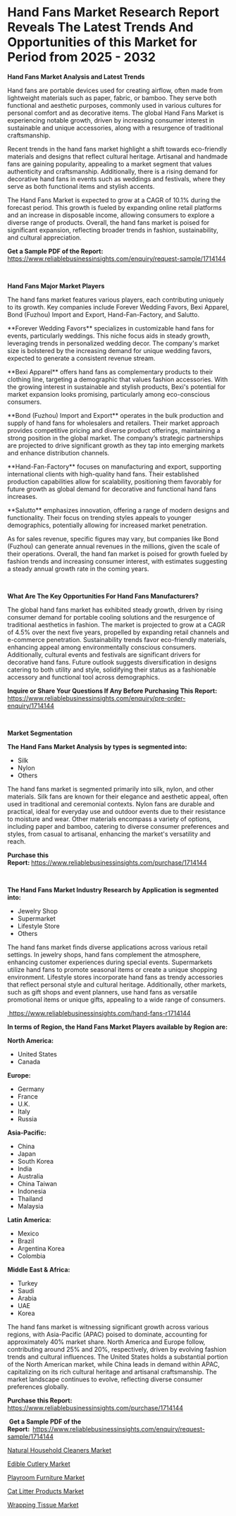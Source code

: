 <p><h1>Hand Fans Market Research Report Reveals The Latest Trends And Opportunities of this Market for Period from 2025 - 2032</h1></p><p><strong>Hand Fans Market Analysis and Latest Trends</strong></p>
<p><p>Hand fans are portable devices used for creating airflow, often made from lightweight materials such as paper, fabric, or bamboo. They serve both functional and aesthetic purposes, commonly used in various cultures for personal comfort and as decorative items. The global Hand Fans Market is experiencing notable growth, driven by increasing consumer interest in sustainable and unique accessories, along with a resurgence of traditional craftsmanship.</p><p>Recent trends in the hand fans market highlight a shift towards eco-friendly materials and designs that reflect cultural heritage. Artisanal and handmade fans are gaining popularity, appealing to a market segment that values authenticity and craftsmanship. Additionally, there is a rising demand for decorative hand fans in events such as weddings and festivals, where they serve as both functional items and stylish accents.</p><p>The Hand Fans Market is expected to grow at a CAGR of 10.1% during the forecast period. This growth is fueled by expanding online retail platforms and an increase in disposable income, allowing consumers to explore a diverse range of products. Overall, the hand fans market is poised for significant expansion, reflecting broader trends in fashion, sustainability, and cultural appreciation.</p></p>
<p><strong>Get a Sample PDF of the Report:&nbsp;</strong> <a href="https://www.reliablebusinessinsights.com/enquiry/request-sample/1714144?utm_campaign=96&utm_medium=2&utm_source=Github&utm_content=ia&utm_term=04042025&utm_id=hand-fans">https://www.reliablebusinessinsights.com/enquiry/request-sample/1714144</a></p>
<p>&nbsp;</p>
<p><strong>Hand Fans Major Market Players</strong></p>
<p><p>The hand fans market features various players, each contributing uniquely to its growth. Key companies include Forever Wedding Favors, Bexi Apparel, Bond (Fuzhou) Import and Export, Hand-Fan-Factory, and Salutto.</p><p>**Forever Wedding Favors** specializes in customizable hand fans for events, particularly weddings. This niche focus aids in steady growth, leveraging trends in personalized wedding decor. The company's market size is bolstered by the increasing demand for unique wedding favors, expected to generate a consistent revenue stream.</p><p>**Bexi Apparel** offers hand fans as complementary products to their clothing line, targeting a demographic that values fashion accessories. With the growing interest in sustainable and stylish products, Bexi's potential for market expansion looks promising, particularly among eco-conscious consumers.</p><p>**Bond (Fuzhou) Import and Export** operates in the bulk production and supply of hand fans for wholesalers and retailers. Their market approach provides competitive pricing and diverse product offerings, maintaining a strong position in the global market. The company’s strategic partnerships are projected to drive significant growth as they tap into emerging markets and enhance distribution channels.</p><p>**Hand-Fan-Factory** focuses on manufacturing and export, supporting international clients with high-quality hand fans. Their established production capabilities allow for scalability, positioning them favorably for future growth as global demand for decorative and functional hand fans increases.</p><p>**Salutto** emphasizes innovation, offering a range of modern designs and functionality. Their focus on trending styles appeals to younger demographics, potentially allowing for increased market penetration.</p><p>As for sales revenue, specific figures may vary, but companies like Bond (Fuzhou) can generate annual revenues in the millions, given the scale of their operations. Overall, the hand fan market is poised for growth fueled by fashion trends and increasing consumer interest, with estimates suggesting a steady annual growth rate in the coming years.</p></p>
<p>&nbsp;</p>
<p><strong>What Are The Key Opportunities For Hand Fans Manufacturers?</strong></p>
<p><p>The global hand fans market has exhibited steady growth, driven by rising consumer demand for portable cooling solutions and the resurgence of traditional aesthetics in fashion. The market is projected to grow at a CAGR of 4.5% over the next five years, propelled by expanding retail channels and e-commerce penetration. Sustainability trends favor eco-friendly materials, enhancing appeal among environmentally conscious consumers. Additionally, cultural events and festivals are significant drivers for decorative hand fans. Future outlook suggests diversification in designs catering to both utility and style, solidifying their status as a fashionable accessory and functional tool across demographics.</p></p>
<p><strong>Inquire or Share Your Questions If Any Before Purchasing This Report:</strong> <a href="https://www.reliablebusinessinsights.com/enquiry/pre-order-enquiry/1714144?utm_campaign=96&utm_medium=2&utm_source=Github&utm_content=ia&utm_term=04042025&utm_id=hand-fans">https://www.reliablebusinessinsights.com/enquiry/pre-order-enquiry/1714144</a></p>
<p>&nbsp;</p>
<p><strong>Market Segmentation</strong></p>
<p><strong>The Hand Fans Market Analysis by types is segmented into:</strong></p>
<p><ul><li>Silk</li><li>Nylon</li><li>Others</li></ul></p>
<p><p>The hand fans market is segmented primarily into silk, nylon, and other materials. Silk fans are known for their elegance and aesthetic appeal, often used in traditional and ceremonial contexts. Nylon fans are durable and practical, ideal for everyday use and outdoor events due to their resistance to moisture and wear. Other materials encompass a variety of options, including paper and bamboo, catering to diverse consumer preferences and styles, from casual to artisanal, enhancing the market's versatility and reach.</p></p>
<p><strong>Purchase this Report:&nbsp;</strong><a href="https://www.reliablebusinessinsights.com/purchase/1714144?utm_campaign=96&utm_medium=2&utm_source=Github&utm_content=ia&utm_term=04042025&utm_id=hand-fans">https://www.reliablebusinessinsights.com/purchase/1714144</a></p>
<p>&nbsp;</p>
<p><strong>The Hand Fans Market Industry Research by Application is segmented into:</strong></p>
<p><ul><li>Jewelry Shop</li><li>Supermarket</li><li>Lifestyle Store</li><li>Others</li></ul></p>
<p><p>The hand fans market finds diverse applications across various retail settings. In jewelry shops, hand fans complement the atmosphere, enhancing customer experiences during special events. Supermarkets utilize hand fans to promote seasonal items or create a unique shopping environment. Lifestyle stores incorporate hand fans as trendy accessories that reflect personal style and cultural heritage. Additionally, other markets, such as gift shops and event planners, use hand fans as versatile promotional items or unique gifts, appealing to a wide range of consumers.</p></p>
<p><a href="https://www.reliablebusinessinsights.com/hand-fans-r1714144?utm_campaign=96&utm_medium=2&utm_source=Github&utm_content=ia&utm_term=04042025&utm_id=hand-fans">&nbsp;https://www.reliablebusinessinsights.com/hand-fans-r1714144</a></p>
<p><strong>In terms of Region, the Hand Fans Market Players available by Region are:</strong></p>
<p>
    <p> <strong> North America: </strong>
        <ul>
            <li>United States</li>
            <li>Canada</li>
        </ul>
        </p> 
    <p> <strong> Europe: </strong>
        <ul>
            <li>Germany</li>
            <li>France</li>
            <li>U.K.</li>
            <li>Italy</li>
            <li>Russia</li>
        </ul>
        </p> 
    <p> <strong> Asia-Pacific: </strong>
        <ul>
            <li>China</li>
            <li>Japan</li>
            <li>South Korea</li>
            <li>India</li>
            <li>Australia</li>
            <li>China Taiwan</li>
            <li>Indonesia</li>
            <li>Thailand</li>
            <li>Malaysia</li>
        </ul>
        </p> 
    <p> <strong> Latin America: </strong>
        <ul>
            <li>Mexico</li>
            <li>Brazil</li>
            <li>Argentina Korea</li>
            <li>Colombia</li>
        </ul>
        </p> 
    <p> <strong> Middle East & Africa: </strong>
        <ul>
            <li>Turkey</li>
            <li>Saudi</li>
            <li>Arabia</li>
            <li>UAE</li>
            <li>Korea</li>
        </ul>
    </p>
    </p>
<p><p>The hand fans market is witnessing significant growth across various regions, with Asia-Pacific (APAC) poised to dominate, accounting for approximately 40% market share. North America and Europe follow, contributing around 25% and 20%, respectively, driven by evolving fashion trends and cultural influences. The United States holds a substantial portion of the North American market, while China leads in demand within APAC, capitalizing on its rich cultural heritage and artisanal craftsmanship. The market landscape continues to evolve, reflecting diverse consumer preferences globally.</p></p>
<p><strong>Purchase this Report: </strong><a href="https://www.reliablebusinessinsights.com/purchase/1714144?utm_campaign=96&utm_medium=2&utm_source=Github&utm_content=ia&utm_term=04042025&utm_id=hand-fans">https://www.reliablebusinessinsights.com/purchase/1714144</a></p>
<p>&nbsp;<strong>Get a Sample PDF of the Report:&nbsp;&nbsp;</strong><a href="https://www.reliablebusinessinsights.com/enquiry/request-sample/1714144?utm_campaign=96&utm_medium=2&utm_source=Github&utm_content=ia&utm_term=04042025&utm_id=hand-fans">https://www.reliablebusinessinsights.com/enquiry/request-sample/1714144</a></p>
<p><strong></strong></p>
<p><p><a href="https://github.com/kabotcaddoub/Market-Research-Report-List-1/blob/main/natural-household-cleaners-market.md?utm_campaign=96&utm_medium=2&utm_source=Github&utm_content=ia&utm_term=04042025&utm_id=hand-fans">Natural Household Cleaners Market</a></p><p><a href="https://github.com/drevertevell/Market-Research-Report-List-1/blob/main/edible-cutlery-market.md?utm_campaign=96&utm_medium=2&utm_source=Github&utm_content=ia&utm_term=04042025&utm_id=hand-fans">Edible Cutlery Market</a></p><p><a href="https://github.com/duskodazzi34/Market-Research-Report-List-1/blob/main/playroom-furniture-market.md?utm_campaign=96&utm_medium=2&utm_source=Github&utm_content=ia&utm_term=04042025&utm_id=hand-fans">Playroom Furniture Market</a></p><p><a href="https://github.com/daddskokenk4/Market-Research-Report-List-1/blob/main/cat-litter-products-market.md?utm_campaign=96&utm_medium=2&utm_source=Github&utm_content=ia&utm_term=04042025&utm_id=hand-fans">Cat Litter Products Market</a></p><p><a href="https://github.com/forttgoddym7/Market-Research-Report-List-1/blob/main/wrapping-tissue-market.md?utm_campaign=96&utm_medium=2&utm_source=Github&utm_content=ia&utm_term=04042025&utm_id=hand-fans">Wrapping Tissue Market</a></p></p>